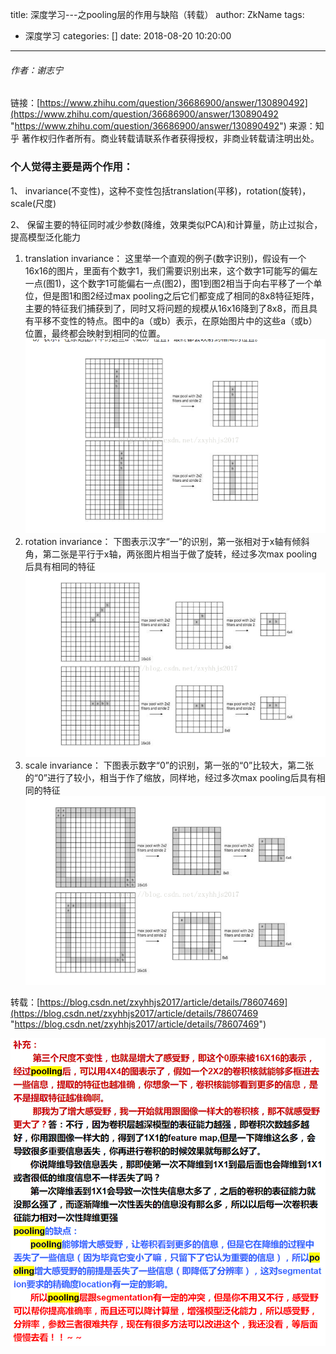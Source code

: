 title: 深度学习---之pooling层的作用与缺陷（转载）
author: ZkName
tags:
  - 深度学习
categories: []
date: 2018-08-20 10:20:00
---
###### 作者：谢志宁
链接：[https://www.zhihu.com/question/36686900/answer/130890492](https://www.zhihu.com/question/36686900/answer/130890492 "https://www.zhihu.com/question/36686900/answer/130890492")
来源：知乎
著作权归作者所有。商业转载请联系作者获得授权，非商业转载请注明出处。

### 个人觉得主要是两个作用：
1、 invariance(不变性)，这种不变性包括translation(平移)，rotation(旋转)，scale(尺度)

2、 保留主要的特征同时减少参数(降维，效果类似PCA)和计算量，防止过拟合，提高模型泛化能力

1. translation invariance：
这里举一个直观的例子(数字识别)，假设有一个16x16的图片，里面有个数字1，我们需要识别出来，这个数字1可能写的偏左一点(图1)，这个数字1可能偏右一点(图2)，图1到图2相当于向右平移了一个单位，但是图1和图2经过max pooling之后它们都变成了相同的8x8特征矩阵，主要的特征我们捕获到了，同时又将问题的规模从16x16降到了8x8，而且具有平移不变性的特点。图中的a（或b）表示，在原始图片中的这些a（或b）位置，最终都会映射到相同的位置。
![](/img/深度学习---之pooling层的作用与缺陷1.png)
2. rotation invariance：
下图表示汉字“一”的识别，第一张相对于x轴有倾斜角，第二张是平行于x轴，两张图片相当于做了旋转，经过多次max pooling后具有相同的特征
![](/img/深度学习---之pooling层的作用与缺陷2.png)
3. scale invariance：
下图表示数字“0”的识别，第一张的“0”比较大，第二张的“0”进行了较小，相当于作了缩放，同样地，经过多次max pooling后具有相同的特征
![](/img/深度学习---之pooling层的作用与缺陷3.png)

转载：[https://blog.csdn.net/zxyhhjs2017/article/details/78607469](https://blog.csdn.net/zxyhhjs2017/article/details/78607469 "https://blog.csdn.net/zxyhhjs2017/article/details/78607469")

![](/img/深度学习---之pooling层的作用与缺陷4.png)